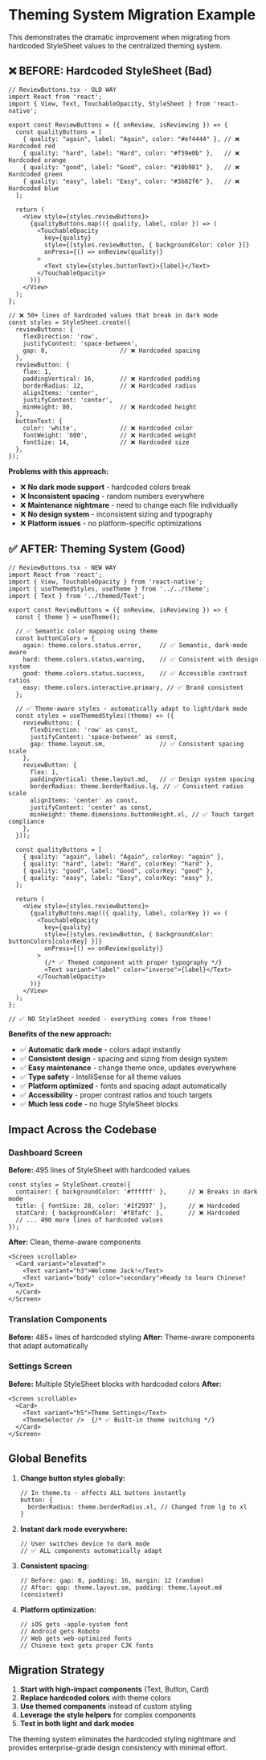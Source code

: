 # Theming System Migration Example

This demonstrates the dramatic improvement when migrating from hardcoded StyleSheet values to the centralized theming system.

## ❌ BEFORE: Hardcoded StyleSheet (Bad)

```tsx
// ReviewButtons.tsx - OLD WAY
import React from 'react';
import { View, Text, TouchableOpacity, StyleSheet } from 'react-native';

export const ReviewButtons = ({ onReview, isReviewing }) => {
  const qualityButtons = [
    { quality: "again", label: "Again", color: "#ef4444" }, // ❌ Hardcoded red
    { quality: "hard", label: "Hard", color: "#f59e0b" },   // ❌ Hardcoded orange
    { quality: "good", label: "Good", color: "#10b981" },   // ❌ Hardcoded green
    { quality: "easy", label: "Easy", color: "#3b82f6" },   // ❌ Hardcoded blue
  ];

  return (
    <View style={styles.reviewButtons}>
      {qualityButtons.map(({ quality, label, color }) => (
        <TouchableOpacity 
          key={quality}
          style={[styles.reviewButton, { backgroundColor: color }]}
          onPress={() => onReview(quality)}
        >
          <Text style={styles.buttonText}>{label}</Text>
        </TouchableOpacity>
      ))}
    </View>
  );
};

// ❌ 50+ lines of hardcoded values that break in dark mode
const styles = StyleSheet.create({
  reviewButtons: {
    flexDirection: 'row',
    justifyContent: 'space-between',
    gap: 8,                    // ❌ Hardcoded spacing
  },
  reviewButton: {
    flex: 1,
    paddingVertical: 16,       // ❌ Hardcoded padding
    borderRadius: 12,          // ❌ Hardcoded radius
    alignItems: 'center',
    justifyContent: 'center',
    minHeight: 80,             // ❌ Hardcoded height
  },
  buttonText: {
    color: 'white',            // ❌ Hardcoded color
    fontWeight: '600',         // ❌ Hardcoded weight  
    fontSize: 14,              // ❌ Hardcoded size
  },
});
```

**Problems with this approach:**
- ❌ **No dark mode support** - hardcoded colors break
- ❌ **Inconsistent spacing** - random numbers everywhere
- ❌ **Maintenance nightmare** - need to change each file individually
- ❌ **No design system** - inconsistent sizing and typography
- ❌ **Platform issues** - no platform-specific optimizations

## ✅ AFTER: Theming System (Good)

```tsx
// ReviewButtons.tsx - NEW WAY
import React from 'react';
import { View, TouchableOpacity } from 'react-native';
import { useThemedStyles, useTheme } from '../../theme';
import { Text } from '../themed/Text';

export const ReviewButtons = ({ onReview, isReviewing }) => {
  const { theme } = useTheme();
  
  // ✅ Semantic color mapping using theme
  const buttonColors = {
    again: theme.colors.status.error,     // ✅ Semantic, dark-mode aware
    hard: theme.colors.status.warning,    // ✅ Consistent with design system
    good: theme.colors.status.success,    // ✅ Accessible contrast ratios
    easy: theme.colors.interactive.primary, // ✅ Brand consistent
  };

  // ✅ Theme-aware styles - automatically adapt to light/dark mode
  const styles = useThemedStyles((theme) => ({
    reviewButtons: {
      flexDirection: 'row' as const,
      justifyContent: 'space-between' as const,
      gap: theme.layout.sm,               // ✅ Consistent spacing scale
    },
    reviewButton: {
      flex: 1,
      paddingVertical: theme.layout.md,   // ✅ Design system spacing
      borderRadius: theme.borderRadius.lg, // ✅ Consistent radius scale
      alignItems: 'center' as const,
      justifyContent: 'center' as const,
      minHeight: theme.dimensions.buttonHeight.xl, // ✅ Touch target compliance
    },
  }));

  const qualityButtons = [
    { quality: "again", label: "Again", colorKey: "again" },
    { quality: "hard", label: "Hard", colorKey: "hard" },
    { quality: "good", label: "Good", colorKey: "good" },
    { quality: "easy", label: "Easy", colorKey: "easy" },
  ];

  return (
    <View style={styles.reviewButtons}>
      {qualityButtons.map(({ quality, label, colorKey }) => (
        <TouchableOpacity 
          key={quality}
          style={[styles.reviewButton, { backgroundColor: buttonColors[colorKey] }]}
          onPress={() => onReview(quality)}
        >
          {/* ✅ Themed component with proper typography */}
          <Text variant="label" color="inverse">{label}</Text>
        </TouchableOpacity>
      ))}
    </View>
  );
};

// ✅ NO StyleSheet needed - everything comes from theme!
```

**Benefits of the new approach:**
- ✅ **Automatic dark mode** - colors adapt instantly
- ✅ **Consistent design** - spacing and sizing from design system
- ✅ **Easy maintenance** - change theme once, updates everywhere
- ✅ **Type safety** - IntelliSense for all theme values
- ✅ **Platform optimized** - fonts and spacing adapt automatically
- ✅ **Accessibility** - proper contrast ratios and touch targets
- ✅ **Much less code** - no huge StyleSheet blocks

## Impact Across the Codebase

### Dashboard Screen
**Before:** 495 lines of StyleSheet with hardcoded values
```tsx
const styles = StyleSheet.create({
  container: { backgroundColor: '#ffffff' },      // ❌ Breaks in dark mode
  title: { fontSize: 28, color: '#1f2937' },      // ❌ Hardcoded
  statCard: { backgroundColor: '#f8fafc' },       // ❌ Hardcoded
  // ... 490 more lines of hardcoded values
});
```

**After:** Clean, theme-aware components
```tsx
<Screen scrollable>
  <Card variant="elevated">
    <Text variant="h3">Welcome Jack!</Text>
    <Text variant="body" color="secondary">Ready to learn Chinese?</Text>
  </Card>
</Screen>
```

### Translation Components  
**Before:** 485+ lines of hardcoded styling
**After:** Theme-aware components that adapt automatically

### Settings Screen
**Before:** Multiple StyleSheet blocks with hardcoded colors
**After:** 
```tsx
<Screen scrollable>
  <Card>
    <Text variant="h5">Theme Settings</Text>
    <ThemeSelector />  {/* ✅ Built-in theme switching */}
  </Card>
</Screen>
```

## Global Benefits

1. **Change button styles globally:**
   ```tsx
   // In theme.ts - affects ALL buttons instantly
   button: {
     borderRadius: theme.borderRadius.xl, // Changed from lg to xl
   }
   ```

2. **Instant dark mode everywhere:**
   ```tsx
   // User switches device to dark mode
   // ✅ ALL components automatically adapt
   ```

3. **Consistent spacing:**
   ```tsx
   // Before: gap: 8, padding: 16, margin: 12 (random)
   // After: gap: theme.layout.sm, padding: theme.layout.md (consistent)
   ```

4. **Platform optimization:**
   ```tsx
   // iOS gets -apple-system font
   // Android gets Roboto
   // Web gets web-optimized fonts
   // Chinese text gets proper CJK fonts
   ```

## Migration Strategy

1. **Start with high-impact components** (Text, Button, Card)
2. **Replace hardcoded colors** with theme colors
3. **Use themed components** instead of custom styling
4. **Leverage the style helpers** for complex components
5. **Test in both light and dark modes**

The theming system eliminates the hardcoded styling nightmare and provides enterprise-grade design consistency with minimal effort. 